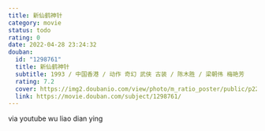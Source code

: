 ```yaml
---
title: 新仙鹤神针
category: movie
status: todo
rating: 0
date: 2022-04-28 23:24:32
douban:
  id: "1298761"
  title: 新仙鹤神针
  subtitle: 1993 / 中国香港 / 动作 奇幻 武侠 古装 / 陈木胜 / 梁朝伟 梅艳芳
  rating: 7.2
  cover: https://img2.doubanio.com/view/photo/m_ratio_poster/public/p2289717171.jpg
  link: https://movie.douban.com/subject/1298761/
---
```


via youtube wu liao dian ying